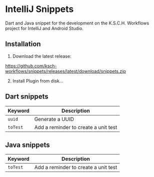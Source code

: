 # IntelliJ Snippets

Dart and Java snippet for the development on the K.S.C.H. Workflows project for IntelliJ and Android Studio.

## Installation

1. Download the latest release:

https://github.com/ksch-workflows/snippets/releases/latest/download/snippets.zip

2. Install Plugin from disk...

## Dart snippets

| Keyword | Description |
|---------|-------------|
| `uuid` | Generate a UUID |
| `toTest` | Add a reminder to create a unit test |

## Java snippets

| Keyword | Description |
|---------|-------------|
| `toTest` | Add a reminder to create a unit test |
